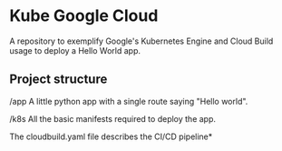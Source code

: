 
# Kube Google Cloud

A repository to exemplify Google's Kubernetes Engine and Cloud Build usage to deploy a Hello World app. 

## Project structure

 /app
 A little python app with a single route saying "Hello world".
 
 /k8s
 All the basic manifests required to deploy the app.

The cloudbuild.yaml file describes the CI/CD pipeline*
